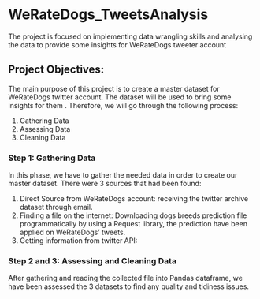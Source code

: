 # WeRateDogs_TweetsAnalysis
The project is focused on implementing data wrangling skills and analysing the data to provide some insights for WeRateDogs tweeter account
## Project Objectives:
The main purpose of this project is to create a master dataset for WeRateDogs twitter account. The dataset will be used to bring some insights for them . Therefore, we will go through the following
process:
1. Gathering Data
2. Assessing Data
3. Cleaning Data
### Step 1: Gathering Data
In this phase, we have to gather the needed data in order to create our master dataset. There were 3 sources that had been found:
1. Direct Source from WeRateDogs account: receiving the twitter archive dataset through
email.
2. Finding a file on the internet: Downloading dogs breeds prediction file programmatically by
using a Request library, the prediction have been applied on WeRateDogs’ tweets.
3. Getting information from twitter API:
### Step 2 and 3: Assessing and Cleaning Data
After gathering and reading the collected file into Pandas dataframe, we have been assessed the 3
datasets to find any quality and tidiness issues.
